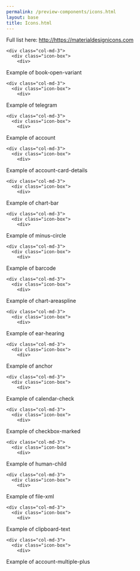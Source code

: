 ```yaml
--- 
permalink: /preview-components/icons.html
layout: base 
title: Icons.html
---
```




<p>Full list here: <a href="https://materialdesignicons.com">http://https://materialdesignicons.com</a></p>
<div class="icon-list row">
  
    <div class="col-md-3">
      <div class="icon-box">
        <div>
  <i class="mdi mdi-book-open-variant color-text-blue"></i>
</div>
        <span><span class="sr-only">Example of </span>book-open-variant</span>
      </div>
    </div>
  
    <div class="col-md-3">
      <div class="icon-box">
        <div>
  <i class="mdi mdi-telegram color-text-blue"></i>
</div>
        <span><span class="sr-only">Example of </span>telegram</span>
      </div>
    </div>
  
    <div class="col-md-3">
      <div class="icon-box">
        <div>
  <i class="mdi mdi-account color-text-blue"></i>
</div>
        <span><span class="sr-only">Example of </span>account</span>
      </div>
    </div>
  
    <div class="col-md-3">
      <div class="icon-box">
        <div>
  <i class="mdi mdi-account-card-details color-text-blue"></i>
</div>
        <span><span class="sr-only">Example of </span>account-card-details</span>
      </div>
    </div>
  
    <div class="col-md-3">
      <div class="icon-box">
        <div>
  <i class="mdi mdi-chart-bar color-text-blue"></i>
</div>
        <span><span class="sr-only">Example of </span>chart-bar</span>
      </div>
    </div>
  
    <div class="col-md-3">
      <div class="icon-box">
        <div>
  <i class="mdi mdi-minus-circle color-text-blue"></i>
</div>
        <span><span class="sr-only">Example of </span>minus-circle</span>
      </div>
    </div>
  
    <div class="col-md-3">
      <div class="icon-box">
        <div>
  <i class="mdi mdi-barcode color-text-blue"></i>
</div>
        <span><span class="sr-only">Example of </span>barcode</span>
      </div>
    </div>
  
    <div class="col-md-3">
      <div class="icon-box">
        <div>
  <i class="mdi mdi-chart-areaspline color-text-blue"></i>
</div>
        <span><span class="sr-only">Example of </span>chart-areaspline</span>
      </div>
    </div>
  
    <div class="col-md-3">
      <div class="icon-box">
        <div>
  <i class="mdi mdi-ear-hearing color-text-blue"></i>
</div>
        <span><span class="sr-only">Example of </span>ear-hearing</span>
      </div>
    </div>
  
    <div class="col-md-3">
      <div class="icon-box">
        <div>
  <i class="mdi mdi-anchor color-text-blue"></i>
</div>
        <span><span class="sr-only">Example of </span>anchor</span>
      </div>
    </div>
  
    <div class="col-md-3">
      <div class="icon-box">
        <div>
  <i class="mdi mdi-calendar-check color-text-blue"></i>
</div>
        <span><span class="sr-only">Example of </span>calendar-check</span>
      </div>
    </div>
  
    <div class="col-md-3">
      <div class="icon-box">
        <div>
  <i class="mdi mdi-checkbox-marked color-text-blue"></i>
</div>
        <span><span class="sr-only">Example of </span>checkbox-marked</span>
      </div>
    </div>
  
    <div class="col-md-3">
      <div class="icon-box">
        <div>
  <i class="mdi mdi-human-child color-text-blue"></i>
</div>
        <span><span class="sr-only">Example of </span>human-child</span>
      </div>
    </div>
  
    <div class="col-md-3">
      <div class="icon-box">
        <div>
  <i class="mdi mdi-file-xml color-text-blue"></i>
</div>
        <span><span class="sr-only">Example of </span>file-xml</span>
      </div>
    </div>
  
    <div class="col-md-3">
      <div class="icon-box">
        <div>
  <i class="mdi mdi-clipboard-text color-text-blue"></i>
</div>
        <span><span class="sr-only">Example of </span>clipboard-text</span>
      </div>
    </div>
  
    <div class="col-md-3">
      <div class="icon-box">
        <div>
  <i class="mdi mdi-account-multiple-plus color-text-blue"></i>
</div>
        <span><span class="sr-only">Example of </span>account-multiple-plus</span>
      </div>
    </div>
  
</div>

<style scoped>
  .icon-box {
    width: 100%;
    height: 200px;
    padding: 20px;
    display: flex;
    align-items: center;
    justify-content: center;
    flex-direction: column;
  }

  .icon-box i {
    font-size: 3rem;
    margin-bottom: 5px;
  }

  .col-md-3 {
    float: left;
  }
</style>

